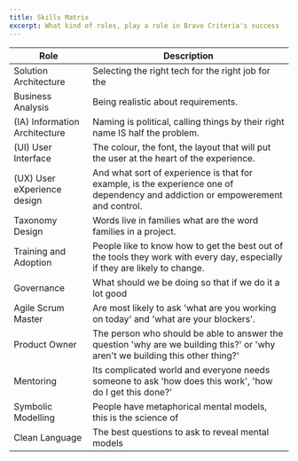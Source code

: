 ```yaml
---
title: Skills Matrix
excerpt: What kind of roles, play a role in Bravo Criteria's success
---
```

 

|Role | Description |
|----|-----|
|Solution Architecture | Selecting the right tech for the right job for the |foreseeable future.|
Business Analysis | Being realistic about requirements.|
|(IA) Information Architecture | Naming is political, calling things by their right name IS half the problem.|
|(UI) User Interface | The colour, the font, the layout that will put the user at the heart of the experience.|
|(UX) User eXperience design | And what sort of experience is that for example, is the experience one of dependency and addiction or empowerement and control.|
Taxonomy Design | Words live in families what are the word families in a project.|
|Training and Adoption | People like to know how to get the best out of the tools they work with every day, especially if they are likely to change.|
|Governance | What should we be doing so that if we do it a lot good | ings happen, as opposed to the opposite.|
|Agile Scrum Master | Are most likely to ask 'what are you working on today' and 'what are your blockers'.|
|Product Owner | The person who should be able to answer the question 'why are we building this?' or 'why aren't we building this other thing?'|
|Mentoring | Its complicated world and everyone needs someone to ask 'how does this work', 'how do I get this done?'|
|Symbolic Modelling | People have metaphorical mental models, this is the science of |making those models tangible|
Clean Language | The best questions to ask to reveal mental models|
